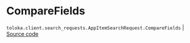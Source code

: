 # CompareFields
`toloka.client.search_requests.AppItemSearchRequest.CompareFields` | [Source code](https://github.com/Toloka/toloka-kit/blob/v0.1.25/src/client/search_requests.py#L1087)

